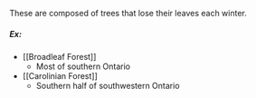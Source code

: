 These are composed of trees that lose their leaves each winter.

##### Ex:
- [[Broadleaf Forest]]
	- Most of southern Ontario
- [[Carolinian Forest]]
	- Southern half of southwestern Ontario
